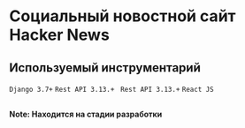 # Cоциальный новостной сайт Hacker News

## Используемый инструментарий

<span>`Django 3.7+`</span>
<span>`Rest API 3.13.+ `</span>
<span>`Rest API 3.13.+`</span>
<span>`React JS`</span>

## 

**Note: Находится на стадии разработки**
